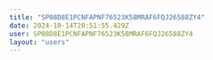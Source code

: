```yaml
---
title: "SP08D8E1PCNFAPNF76523K58MRAF6FQJ26588ZY4"
date: 2024-10-14T20:51:55.429Z
user: SP08D8E1PCNFAPNF76523K58MRAF6FQJ26588ZY4
layout: "users"
---
```

    